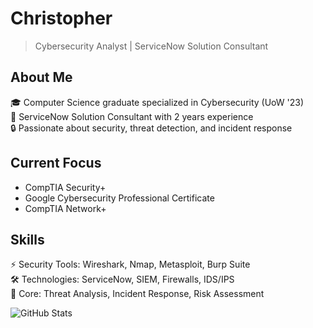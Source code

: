 # Christopher

> Cybersecurity Analyst | ServiceNow Solution Consultant

## About Me
🎓 Computer Science graduate specialized in Cybersecurity (UoW '23)  
💼 ServiceNow Solution Consultant with 2 years experience  
🔒 Passionate about security, threat detection, and incident response

## Current Focus
- CompTIA Security+
- Google Cybersecurity Professional Certificate
- CompTIA Network+

## Skills
⚡ Security Tools: Wireshark, Nmap, Metasploit, Burp Suite  
🛠️ Technologies: ServiceNow, SIEM, Firewalls, IDS/IPS  
🧠 Core: Threat Analysis, Incident Response, Risk Assessment

![GitHub Stats](https://github-readme-stats.vercel.app/api?username=ChristopherCyber&theme=dark&hide_border=true&show_icons=true)
